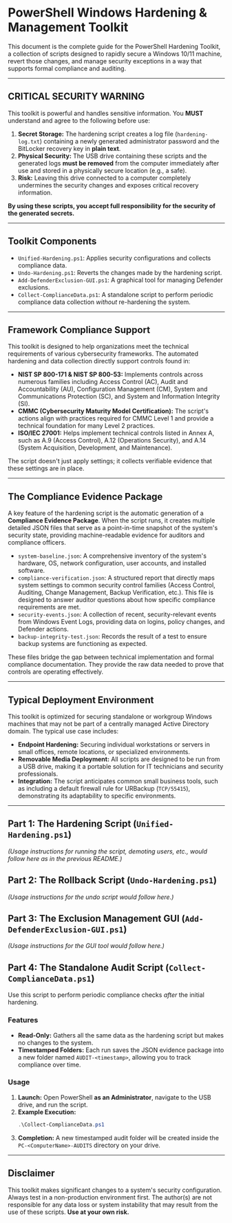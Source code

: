 # PowerShell Windows Hardening & Management Toolkit

This document is the complete guide for the PowerShell Hardening Toolkit, a collection of scripts designed to rapidly secure a Windows 10/11 machine, revert those changes, and manage security exceptions in a way that supports formal compliance and auditing.

---

## **CRITICAL SECURITY WARNING**

This toolkit is powerful and handles sensitive information. You **MUST** understand and agree to the following before use:

1.  **Secret Storage:** The hardening script creates a log file (`hardening-log.txt`) containing a newly generated administrator password and the BitLocker recovery key in **plain text**.
2.  **Physical Security:** The USB drive containing these scripts and the generated logs **must be removed** from the computer immediately after use and stored in a physically secure location (e.g., a safe).
3.  **Risk:** Leaving this drive connected to a computer completely undermines the security changes and exposes critical recovery information.

**By using these scripts, you accept full responsibility for the security of the generated secrets.**

---

## **Toolkit Components**

* `Unified-Hardening.ps1`: Applies security configurations and collects compliance data.
* `Undo-Hardening.ps1`: Reverts the changes made by the hardening script.
* `Add-DefenderExclusion-GUI.ps1`: A graphical tool for managing Defender exclusions.
* `Collect-ComplianceData.ps1`: A standalone script to perform periodic compliance data collection *without* re-hardening the system.

---

## **Framework Compliance Support**

This toolkit is designed to help organizations meet the technical requirements of various cybersecurity frameworks. The automated hardening and data collection directly support controls found in:

* **NIST SP 800-171 & NIST SP 800-53:** Implements controls across numerous families including Access Control (AC), Audit and Accountability (AU), Configuration Management (CM), System and Communications Protection (SC), and System and Information Integrity (SI).
* **CMMC (Cybersecurity Maturity Model Certification):** The script's actions align with practices required for CMMC Level 1 and provide a technical foundation for many Level 2 practices.
* **ISO/IEC 27001:** Helps implement technical controls listed in Annex A, such as A.9 (Access Control), A.12 (Operations Security), and A.14 (System Acquisition, Development, and Maintenance).

The script doesn't just apply settings; it collects verifiable evidence that these settings are in place.

---

## **The Compliance Evidence Package**

A key feature of the hardening script is the automatic generation of a **Compliance Evidence Package**. When the script runs, it creates multiple detailed JSON files that serve as a point-in-time snapshot of the system's security state, providing machine-readable evidence for auditors and compliance officers.

* `system-baseline.json`: A comprehensive inventory of the system's hardware, OS, network configuration, user accounts, and installed software.
* `compliance-verification.json`: A structured report that directly maps system settings to common security control families (Access Control, Auditing, Change Management, Backup Verification, etc.). This file is designed to answer auditor questions about how specific compliance requirements are met.
* `security-events.json`: A collection of recent, security-relevant events from Windows Event Logs, providing data on logins, policy changes, and Defender actions.
* `backup-integrity-test.json`: Records the result of a test to ensure backup systems are functioning as expected.

These files bridge the gap between technical implementation and formal compliance documentation. They provide the raw data needed to prove that controls are operating effectively.

---

## **Typical Deployment Environment**

This toolkit is optimized for securing standalone or workgroup Windows machines that may not be part of a centrally managed Active Directory domain. The typical use case includes:

* **Endpoint Hardening:** Securing individual workstations or servers in small offices, remote locations, or specialized environments.
* **Removable Media Deployment:** All scripts are designed to be run from a USB drive, making it a portable solution for IT technicians and security professionals.
* **Integration:** The script anticipates common small business tools, such as including a default firewall rule for URBackup (`TCP/55415`), demonstrating its adaptability to specific environments.

---

## **Part 1: The Hardening Script (`Unified-Hardening.ps1`)**

*(Usage instructions for running the script, demoting users, etc., would follow here as in the previous README.)*

## **Part 2: The Rollback Script (`Undo-Hardening.ps1`)**

*(Usage instructions for the undo script would follow here.)*

## **Part 3: The Exclusion Management GUI (`Add-DefenderExclusion-GUI.ps1`)**

*(Usage instructions for the GUI tool would follow here.)*

## **Part 4: The Standalone Audit Script (`Collect-ComplianceData.ps1`)**

Use this script to perform periodic compliance checks *after* the initial hardening.

### **Features**
* **Read-Only:** Gathers all the same data as the hardening script but makes no changes to the system.
* **Timestamped Folders:** Each run saves the JSON evidence package into a new folder named `AUDIT-<timestamp>`, allowing you to track compliance over time.

### **Usage**
1.  **Launch:** Open PowerShell **as an Administrator**, navigate to the USB drive, and run the script.
2.  **Example Execution:**
    ```powershell
    .\Collect-ComplianceData.ps1
    ```
3.  **Completion:** A new timestamped audit folder will be created inside the `PC-<ComputerName>-AUDITS` directory on your drive.

---

## **Disclaimer**

This toolkit makes significant changes to a system's security configuration. Always test in a non-production environment first. The author(s) are not responsible for any data loss or system instability that may result from the use of these scripts. **Use at your own risk.**
